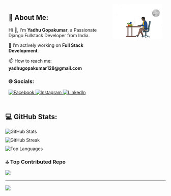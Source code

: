 <div style="display: flex; flex-wrap: wrap; justify-content: space-between;">


  <div style="flex: 1 1 60%; padding: 10px;">
    <h2>💫 About Me:</h2>
    <p>Hi 👋, I'm <strong>Yadhu Gopakumar</strong>, a Passionate Django Fullstack Developer from India.</p>
    <p>🔭 I’m actively working on <strong>Full Stack Development</strong>.</p>
    <p>📫 How to reach me: <strong>yadhugopakumar128@gmail.com</strong></p>

<h3>🌐 Socials:</h3>
    <p>
      <a href="https://www.facebook.com/yadhu.gopakumar.9/">
        <img src="https://img.shields.io/badge/Facebook-%231877F2.svg?logo=Facebook&logoColor=white" alt="Facebook">
      </a>
      <a href="https://instagram.com/yadh_u____">
        <img src="https://img.shields.io/badge/Instagram-%23E4405F.svg?logo=Instagram&logoColor=white" alt="Instagram">
      </a>
      <a href="https://www.linkedin.com/in/yadhu-gopakumar-40a97520a/">
        <img src="https://img.shields.io/badge/LinkedIn-%230077B5.svg?logo=linkedin&logoColor=white" alt="LinkedIn">
      </a>
    </p>
  </div>


  <div style="flex: 1 1 30%; text-align: center; padding: 10px;">
    <img src="https://raw.githubusercontent.com/Yadhu-gopakumar/Myportfolio/177642d2761f0d1f4ab2cbd345bdec87f59de7ee/src/components/assets/hero.svg" 
         alt="Hero Image" 
         style="max-width: 100%; height: auto;">
  </div>

</div>



## 💻 GitHub Stats:

<div style="display: flex; flex-wrap: wrap; justify-content: center; gap: 10px;">
  <img src="https://github-readme-stats.vercel.app/api?username=Yadhu-gopakumar&theme=dark&hide_border=false&include_all_commits=true&count_private=true" alt="GitHub Stats" style="max-width: 100%; flex: 1 1 300px; height: auto;">
  <img src="https://github-readme-streak-stats.herokuapp.com/?user=Yadhu-gopakumar&theme=dark&hide_border=false" alt="GitHub Streak" style="max-width: 100%; flex: 1 1 300px; height: auto;">
  <img src="https://github-readme-stats.vercel.app/api/top-langs/?username=Yadhu-gopakumar&theme=dark&hide_border=false&include_all_commits=true&count_private=true&layout=compact" alt="Top Languages" style="max-width: 100%; flex: 1 1 300px; height: auto;">
</div>

### 🔝 Top Contributed Repo
![](https://github-contributor-stats.vercel.app/api?username=Yadhu-gopakumar&limit=5&theme=dark&combine_all_yearly_contributions=true)

---
[![](https://visitcount.itsvg.in/api?id=Yadhu-gopakumar&icon=0&color=2)](https://visitcount.itsvg.in)
